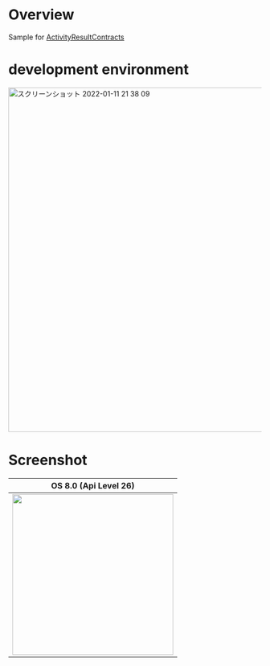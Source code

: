 # Overview

Sample for [ActivityResultContracts](https://developer.android.com/reference/androidx/activity/result/contract/ActivityResultContracts)


# development environment

<img width="686" alt="スクリーンショット 2022-01-11 21 38 09" src="https://user-images.githubusercontent.com/16476224/148943983-451df3c2-3d52-4150-bba3-c3f9ae655109.png">

# Screenshot

| OS 8.0 (Api Level 26)
| --- |
| <img src="https://user-images.githubusercontent.com/16476224/105200186-e8877680-5b82-11eb-895a-d43274a4bcd7.gif" width=320> |
